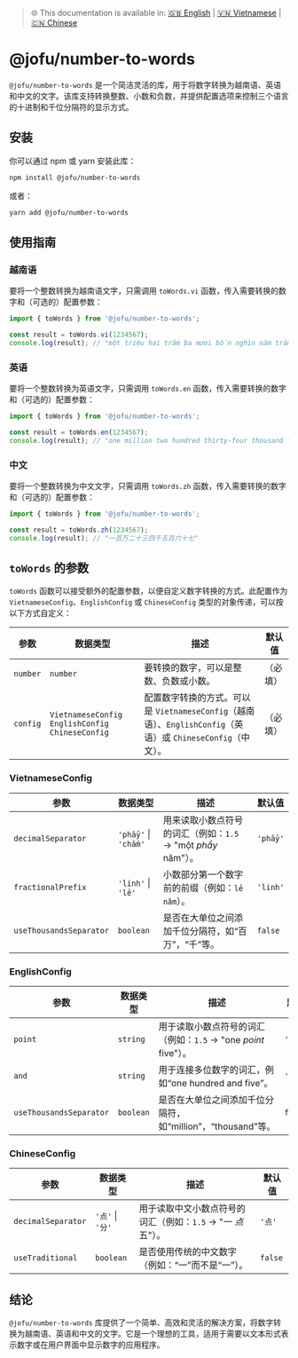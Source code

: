 > 🌐 This documentation is available in: [🇬🇧 English](./README.md) | [🇻🇳 Vietnamese](./README_vi.md) | [🇨🇳 Chinese](./README_zh.md)

# @jofu/number-to-words

`@jofu/number-to-words` 是一个简洁灵活的库，用于将数字转换为越南语、英语和中文的文字。该库支持转换整数、小数和负数，并提供配置选项来控制三个语言的十进制和千位分隔符的显示方式。

## 安装

你可以通过 npm 或 yarn 安装此库：

```bash
npm install @jofu/number-to-words
```

或者：

```bash
yarn add @jofu/number-to-words
```

## 使用指南

### 越南语

要将一个整数转换为越南语文字，只需调用 `toWords.vi` 函数，传入需要转换的数字和（可选的）配置参数：

```typescript
import { toWords } from '@jofu/number-to-words';

const result = toWords.vi(1234567);
console.log(result); // "một triệu hai trăm ba mươi bốn nghìn năm trăm sáu mươi bảy"
```

### 英语

要将一个整数转换为英语文字，只需调用 `toWords.en` 函数，传入需要转换的数字和（可选的）配置参数：

```typescript
import { toWords } from '@jofu/number-to-words';

const result = toWords.en(1234567);
console.log(result); // "one million two hundred thirty-four thousand five hundred sixty-seven"
```

### 中文

要将一个整数转换为中文文字，只需调用 `toWords.zh` 函数，传入需要转换的数字和（可选的）配置参数：

```typescript
import { toWords } from '@jofu/number-to-words';

const result = toWords.zh(1234567);
console.log(result); // "一百万二十三四千五百六十七"
```

## `toWords` 的参数

`toWords` 函数可以接受额外的配置参数，以便自定义数字转换的方式。此配置作为 `VietnameseConfig`、`EnglishConfig` 或 `ChineseConfig` 类型的对象传递，可以按以下方式自定义：

| 参数     | 数据类型                                           | 描述                                                                                                         | 默认值   |
| -------- | -------------------------------------------------- | ------------------------------------------------------------------------------------------------------------ | -------- |
| `number` | `number`                                           | 要转换的数字，可以是整数、负数或小数。                                                                       | （必填） |
| `config` | `VietnameseConfig` `EnglishConfig` `ChineseConfig` | 配置数字转换的方式。可以是 `VietnameseConfig`（越南语）、`EnglishConfig`（英语）或 `ChineseConfig`（中文）。 | （必填） |

### VietnameseConfig

| 参数                    | 数据类型             | 描述                                                         | 默认值   |
| ----------------------- | -------------------- | ------------------------------------------------------------ | -------- |
| `decimalSeparator`      | `'phẩy'` \| `'chấm'` | 用来读取小数点符号的词汇（例如：`1.5` → "một _phẩy_ năm"）。 | `'phẩy'` |
| `fractionalPrefix`      | `'linh'` \| `'lẻ'`   | 小数部分第一个数字前的前缀（例如：`lẻ năm`）。               | `'linh'` |
| `useThousandsSeparator` | `boolean`            | 是否在大单位之间添加千位分隔符，如“百万”，“千”等。           | `false`  |

### EnglishConfig

| 参数                    | 数据类型  | 描述                                                           | 默认值    |
| ----------------------- | --------- | -------------------------------------------------------------- | --------- |
| `point`                 | `string`  | 用于读取小数点符号的词汇（例如：`1.5` → "one _point_ five"）。 | `'point'` |
| `and`                   | `string`  | 用于连接多位数字的词汇，例如“one hundred and five”。           | `'and'`   |
| `useThousandsSeparator` | `boolean` | 是否在大单位之间添加千位分隔符，如“million”，“thousand”等。    | `false`   |

### ChineseConfig

| 参数               | 数据类型         | 描述                                                         | 默认值  |
| ------------------ | ---------------- | ------------------------------------------------------------ | ------- |
| `decimalSeparator` | `'点'` \| `'分'` | 用于读取中文小数点符号的词汇（例如：`1.5` → "一 _点_ 五"）。 | `'点'`  |
| `useTraditional`   | `boolean`        | 是否使用传统的中文数字（例如：“一”而不是“一”）。             | `false` |

## 结论

`@jofu/number-to-words` 库提供了一个简单、高效和灵活的解决方案，将数字转换为越南语、英语和中文的文字。它是一个理想的工具，适用于需要以文本形式表示数字或在用户界面中显示数字的应用程序。
